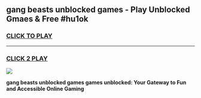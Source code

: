 
## gang beasts unblocked games - Play Unblocked Gmaes & Free #hu1ok
<h3>
<a href="https://premium.freeplayer.one?title=gang_beasts_unblocked_games&ref=01M">CLICK TO PLAY</a></h3>
<hr>

<h3>
<a href="https://premium.freeplayer.one?title=gang_beasts_unblocked_games&ref=01M">CLICK 2 PLAY</a>
  
</h3>

<a href="https://premium.freeplayer.one?title=gang_beasts_unblocked_games&ref=01M"><img src="https://clearcache.store/games.png"></a>


**gang beasts unblocked games games unblocked: Your Gateway to Fun and Accessible Online Gaming**
